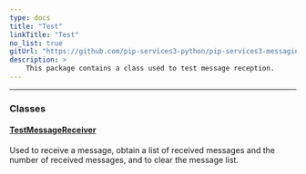 ```yaml
---
type: docs
title: "Test"
linkTitle: "Test"
no_list: true
gitUrl: "https://github.com/pip-services3-python/pip-services3-messaging-python"
description: >
    This package contains a class used to test message reception.
---
```

---
<div class="module-body"> 

### Classes

#### [TestMessageReceiver](test_message_receiver)
Used to receive a message, obtain a list of received messages and the number of received messages, and to clear the message list. 


</div>

